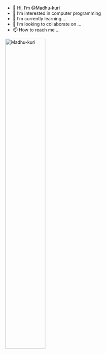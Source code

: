 - 👋 Hi, I’m @Madhu-kuri
- 👀 I’m interested in computer programming 
- 🌱 I’m currently learning ...
- 💞️ I’m looking to collaborate on ...
- 📫 How to reach me ...

<!---
Madhu-kuri/Madhu-kuri is a ✨ special ✨ repository because its `README.md` (this file) appears on your GitHub profile.
You can click the Preview link to take a look at your changes.
--->
<p><img src="https://github-readme-stats.vercel.app/api?username=Madhu-kuri&show_icons=true" alt="Madhu-kuri" style="width:50%;"/></p>
